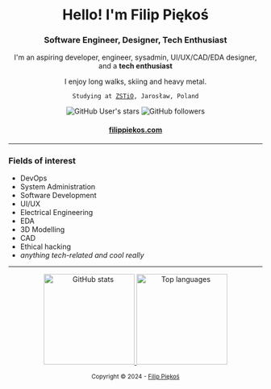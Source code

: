 <h1 align="center">
  Hello! I'm Filip Piękoś
</h1>
<h3 align="center">Software Engineer, Designer, Tech Enthusiast</h3>

<p align="center">I'm an aspiring developer, engineer, sysadmin, UI/UX/CAD/EDA designer, and a <strong>tech enthusiast</strong></p>
<p align="center">I enjoy long walks, skiing and heavy metal.</p>
<p align="center"><code>Studying at <a href="https://zstiojar.edu.pl">ZSTiO</a>, Jarosław, Poland</code></p>
<p align="center">
  <img alt="GitHub User's stars" src="https://img.shields.io/github/stars/xxcorerangerx?color=%2328293D&logo=github&logoColor=%23ECEFF4&style=flat-square&colorA=1B1C1e">
  <img alt="GitHub followers" src="https://img.shields.io/github/followers/xxcorerangerx?color=%2328293D&logo=github&logoColor=%23ECEFF4&style=flat-square&colorA=1B1C1e">
</p>
<h4 align="center"><a href="https://filippiekos.com">filippiekos.com</a></h4>

---

### Fields of interest
- DevOps
- System Administration
- Software Development
- UI/UX
- Electrical Engineering
- EDA
- 3D Modelling
- CAD
- Ethical hacking
- *anything tech-related and cool really*

---

<p align="center">
<a href="https://github.com/vivek9patel">
  <img height="180em" alt="GitHub stats" src="https://github-readme-stats.vercel.app/api?username=XXCoreRangerX&show_icons=true&title_color=28293D&text_color=ECEFF4&icon_color=28293D&bg_color=1B1C1E&hide_border=true&border_radius=10&include_all_commits=true&count_private=true">
  <img height="180em" alt="Top languages" src="https://github-readme-stats.vercel.app/api/top-langs/?username=XXCoreRangerX&show_icons=true&title_color=28293D&text_color=ECEFF4&icon_color=28293D&bg_color=1B1C1E&hide_border=true&border_radius=10&layout=compact">
</a>
</p>

<p align="center">
  <sup>Copyright © 2024 - <a href="https://github.com/xxcorerangerx">Filip Piękoś</a></sup>
</p>
